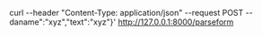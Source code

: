 curl --header "Content-Type: application/json"   --request POST   --daname":"xyz","text":"xyz"}'   http://127.0.0.1:8000/parseform